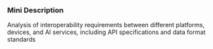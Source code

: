### Mini Description

Analysis of interoperability requirements between different platforms, devices, and AI services, including API specifications and data format standards
